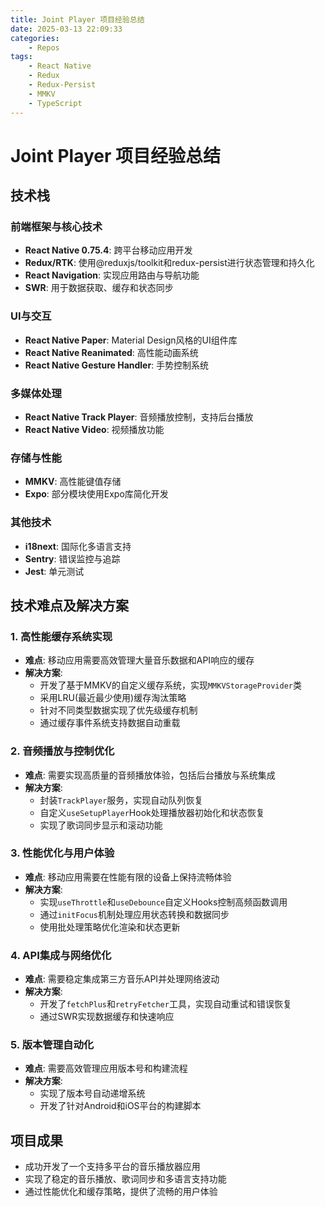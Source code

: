 ```yaml
---
title: Joint Player 项目经验总结
date: 2025-03-13 22:09:33
categories:
    - Repos
tags:
    - React Native
    - Redux
    - Redux-Persist
    - MMKV
    - TypeScript
---
```


# Joint Player 项目经验总结

## 技术栈

### 前端框架与核心技术
- **React Native 0.75.4**: 跨平台移动应用开发
- **Redux/RTK**: 使用@reduxjs/toolkit和redux-persist进行状态管理和持久化
- **React Navigation**: 实现应用路由与导航功能
- **SWR**: 用于数据获取、缓存和状态同步

### UI与交互
- **React Native Paper**: Material Design风格的UI组件库
- **React Native Reanimated**: 高性能动画系统
- **React Native Gesture Handler**: 手势控制系统

### 多媒体处理
- **React Native Track Player**: 音频播放控制，支持后台播放
- **React Native Video**: 视频播放功能

### 存储与性能
- **MMKV**: 高性能键值存储
- **Expo**: 部分模块使用Expo库简化开发

### 其他技术
- **i18next**: 国际化多语言支持
- **Sentry**: 错误监控与追踪
- **Jest**: 单元测试

## 技术难点及解决方案

### 1. 高性能缓存系统实现
- **难点**: 移动应用需要高效管理大量音乐数据和API响应的缓存
- **解决方案**: 
  - 开发了基于MMKV的自定义缓存系统，实现`MMKVStorageProvider`类
  - 采用LRU(最近最少使用)缓存淘汰策略
  - 针对不同类型数据实现了优先级缓存机制
  - 通过缓存事件系统支持数据自动重载

### 2. 音频播放与控制优化
- **难点**: 需要实现高质量的音频播放体验，包括后台播放与系统集成
- **解决方案**:
  - 封装`TrackPlayer`服务，实现自动队列恢复
  - 自定义`useSetupPlayer`Hook处理播放器初始化和状态恢复
  - 实现了歌词同步显示和滚动功能

### 3. 性能优化与用户体验
- **难点**: 移动应用需要在性能有限的设备上保持流畅体验
- **解决方案**:
  - 实现`useThrottle`和`useDebounce`自定义Hooks控制高频函数调用
  - 通过`initFocus`机制处理应用状态转换和数据同步
  - 使用批处理策略优化渲染和状态更新

### 4. API集成与网络优化
- **难点**: 需要稳定集成第三方音乐API并处理网络波动
- **解决方案**:
  - 开发了`fetchPlus`和`retryFetcher`工具，实现自动重试和错误恢复
  - 通过SWR实现数据缓存和快速响应

### 5. 版本管理自动化
- **难点**: 需要高效管理应用版本号和构建流程
- **解决方案**:
  - 实现了版本号自动递增系统
  - 开发了针对Android和iOS平台的构建脚本

## 项目成果
- 成功开发了一个支持多平台的音乐播放器应用
- 实现了稳定的音乐播放、歌词同步和多语言支持功能
- 通过性能优化和缓存策略，提供了流畅的用户体验